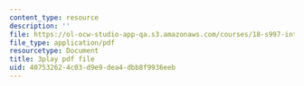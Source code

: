 ```yaml
---
content_type: resource
description: ''
file: https://ol-ocw-studio-app-qa.s3.amazonaws.com/courses/18-s997-introduction-to-matlab-programming-fall-2011/407532624c03d9e9dea4dbb8f9936eeb_jTS5ZmrrzMs.pdf
file_type: application/pdf
resourcetype: Document
title: 3play pdf file
uid: 40753262-4c03-d9e9-dea4-dbb8f9936eeb
---
```

